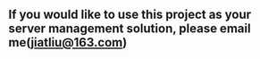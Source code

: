 ## If you would like to use this project as your server management solution, please email me(jiatliu@163.com)
